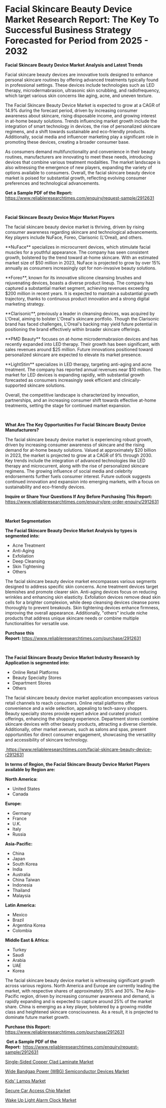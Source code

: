 <p><h1>Facial Skincare Beauty Device Market Research Report: The Key To Successful Business Strategy Forecasted for Period from 2025 - 2032</h1></p><p><strong>Facial Skincare Beauty Device Market Analysis and Latest Trends</strong></p>
<p><p>Facial skincare beauty devices are innovative tools designed to enhance personal skincare routines by offering advanced treatments typically found in professional settings. These devices include technologies such as LED therapy, microdermabrasion, ultrasonic skin scrubbing, and radiofrequency, which target various skin concerns like aging, acne, and uneven texture.</p><p>The Facial Skincare Beauty Device Market is expected to grow at a CAGR of 14.9% during the forecast period, driven by increasing consumer awareness about skincare, rising disposable income, and growing interest in at-home beauty solutions. Trends influencing market growth include the integration of smart technology in devices, the rise of personalized skincare regimens, and a shift towards sustainable and eco-friendly products. Additionally, social media and influencer marketing play a significant role in promoting these devices, creating a broader consumer base.</p><p>As consumers demand multifunctionality and convenience in their beauty routines, manufacturers are innovating to meet these needs, introducing devices that combine various treatment modalities. The market landscape is also witnessing the emergence of new players, expanding the variety of options available to consumers. Overall, the facial skincare beauty device market is poised for substantial growth, reflecting evolving consumer preferences and technological advancements.</p></p>
<p><strong>Get a Sample PDF of the Report:&nbsp;</strong> <a href="https://www.reliableresearchtimes.com/enquiry/request-sample/2912631?utm_campaign=2263&utm_medium=2&utm_source=Github&utm_content=ia&utm_term=12032025&utm_id=facial-skincare-beauty-device">https://www.reliableresearchtimes.com/enquiry/request-sample/2912631</a></p>
<p>&nbsp;</p>
<p><strong>Facial Skincare Beauty Device Major Market Players</strong></p>
<p><p>The facial skincare beauty device market is thriving, driven by rising consumer awareness regarding skincare and technological advancements. Key players include NuFace, Foreo, Clarisonic (L'Oreal), and others. </p><p>**NuFace** specializes in microcurrent devices, which stimulate facial muscles for a youthful appearance. The company has seen consistent growth, bolstered by the trend toward at-home skincare. With an estimated market size of $50 million in 2023, NuFace is projected to grow by over 15% annually as consumers increasingly opt for non-invasive beauty solutions.</p><p>**Foreo**, known for its innovative silicone cleansing brushes and rejuvenating devices, boasts a diverse product lineup. The company has captured a substantial market segment, achieving revenues exceeding $200 million in recent years. It is expected to maintain a substantial growth trajectory, thanks to continuous product innovation and a strong digital marketing strategy.</p><p>**Clarisonic**, previously a leader in cleansing devices, was acquired by L'Oreal, aiming to bolster L'Oreal's skincare portfolio. Though the Clarisonic brand has faced challenges, L'Oreal's backing may yield future potential in positioning the brand effectively within broader skincare offerings.</p><p>**PMD Beauty** focuses on at-home microdermabrasion devices and has recently expanded into LED therapy. Their growth has been significant, with sales revenues around $25 million. Future innovations positioned toward personalized skincare are expected to elevate its market presence.</p><p>**LightStim** specializes in LED therapy, targeting anti-aging and acne treatment. The company has reported annual revenues near $10 million. The market for LED devices is expanding rapidly, with substantial growth forecasted as consumers increasingly seek efficient and clinically-supported skincare solutions.</p><p>Overall, the competitive landscape is characterized by innovation, partnerships, and an increasing consumer shift towards effective at-home treatments, setting the stage for continued market expansion.</p></p>
<p>&nbsp;</p>
<p><strong>What Are The Key Opportunities For Facial Skincare Beauty Device Manufacturers?</strong></p>
<p><p>The facial skincare beauty device market is experiencing robust growth, driven by increasing consumer awareness of skincare and the rising demand for at-home beauty solutions. Valued at approximately $20 billion in 2023, the market is projected to grow at a CAGR of 9% through 2030. Key trends include the integration of advanced technologies like LED therapy and microcurrent, along with the rise of personalized skincare regimens. The growing influence of social media and celebrity endorsements further fuels consumer interest. Future outlook suggests continued innovation and expansion into emerging markets, with a focus on sustainability and eco-friendly devices.</p></p>
<p><strong>Inquire or Share Your Questions If Any Before Purchasing This Report:</strong> <a href="https://www.reliableresearchtimes.com/enquiry/pre-order-enquiry/2912631?utm_campaign=2263&utm_medium=2&utm_source=Github&utm_content=ia&utm_term=12032025&utm_id=facial-skincare-beauty-device">https://www.reliableresearchtimes.com/enquiry/pre-order-enquiry/2912631</a></p>
<p>&nbsp;</p>
<p><strong>Market Segmentation</strong></p>
<p><strong>The Facial Skincare Beauty Device Market Analysis by types is segmented into:</strong></p>
<p><ul><li>Acne Treatment</li><li>Anti-Aging</li><li>Exfoliation</li><li>Deep Cleansing</li><li>Skin Tightening</li><li>Others</li></ul></p>
<p><p>The facial skincare beauty device market encompasses various segments designed to address specific skin concerns. Acne treatment devices target blemishes and promote clearer skin. Anti-aging devices focus on reducing wrinkles and enhancing skin elasticity. Exfoliation devices remove dead skin cells for a brighter complexion, while deep cleansing devices cleanse pores thoroughly to prevent breakouts. Skin tightening devices enhance firmness, improving the overall appearance. Additionally, "others" include niche products that address unique skincare needs or combine multiple functionalities for versatile use.</p></p>
<p><strong>Purchase this Report:&nbsp;</strong><a href="https://www.reliableresearchtimes.com/purchase/2912631?utm_campaign=2263&utm_medium=2&utm_source=Github&utm_content=ia&utm_term=12032025&utm_id=facial-skincare-beauty-device">https://www.reliableresearchtimes.com/purchase/2912631</a></p>
<p>&nbsp;</p>
<p><strong>The Facial Skincare Beauty Device Market Industry Research by Application is segmented into:</strong></p>
<p><ul><li>Online Retail Platforms</li><li>Beauty Specialty Stores</li><li>Department Stores</li><li>Others</li></ul></p>
<p><p>The facial skincare beauty device market application encompasses various retail channels to reach consumers. Online retail platforms offer convenience and a wide selection, appealing to tech-savvy shoppers. Beauty specialty stores provide expert advice and curated product offerings, enhancing the shopping experience. Department stores combine skincare devices with other beauty products, attracting a diverse clientele. Additionally, other market avenues, such as salons and spas, present opportunities for direct consumer engagement, showcasing the versatility and accessibility of skincare technology.</p></p>
<p><a href="https://www.reliableresearchtimes.com/facial-skincare-beauty-device-r2912631?utm_campaign=2263&utm_medium=2&utm_source=Github&utm_content=ia&utm_term=12032025&utm_id=facial-skincare-beauty-device">&nbsp;https://www.reliableresearchtimes.com/facial-skincare-beauty-device-r2912631</a></p>
<p><strong>In terms of Region, the Facial Skincare Beauty Device Market Players available by Region are:</strong></p>
<p>
    <p> <strong> North America: </strong>
        <ul>
            <li>United States</li>
            <li>Canada</li>
        </ul>
        </p> 
    <p> <strong> Europe: </strong>
        <ul>
            <li>Germany</li>
            <li>France</li>
            <li>U.K.</li>
            <li>Italy</li>
            <li>Russia</li>
        </ul>
        </p> 
    <p> <strong> Asia-Pacific: </strong>
        <ul>
            <li>China</li>
            <li>Japan</li>
            <li>South Korea</li>
            <li>India</li>
            <li>Australia</li>
            <li>China Taiwan</li>
            <li>Indonesia</li>
            <li>Thailand</li>
            <li>Malaysia</li>
        </ul>
        </p> 
    <p> <strong> Latin America: </strong>
        <ul>
            <li>Mexico</li>
            <li>Brazil</li>
            <li>Argentina Korea</li>
            <li>Colombia</li>
        </ul>
        </p> 
    <p> <strong> Middle East & Africa: </strong>
        <ul>
            <li>Turkey</li>
            <li>Saudi</li>
            <li>Arabia</li>
            <li>UAE</li>
            <li>Korea</li>
        </ul>
    </p>
    </p>
<p><p>The facial skincare beauty device market is witnessing significant growth across various regions. North America and Europe are currently leading the market, with respective shares of approximately 35% and 30%. The Asia-Pacific region, driven by increasing consumer awareness and demand, is rapidly expanding and is expected to capture around 25% of the market share. China is emerging as a key player, bolstered by a growing middle class and heightened skincare consciousness. As a result, it is projected to dominate future market growth.</p></p>
<p><strong>Purchase this Report: </strong><a href="https://www.reliableresearchtimes.com/purchase/2912631?utm_campaign=2263&utm_medium=2&utm_source=Github&utm_content=ia&utm_term=12032025&utm_id=facial-skincare-beauty-device">https://www.reliableresearchtimes.com/purchase/2912631</a></p>
<p>&nbsp;<strong>Get a Sample PDF of the Report:&nbsp;&nbsp;</strong><a href="https://www.reliableresearchtimes.com/enquiry/request-sample/2912631?utm_campaign=2263&utm_medium=2&utm_source=Github&utm_content=ia&utm_term=12032025&utm_id=facial-skincare-beauty-device">https://www.reliableresearchtimes.com/enquiry/request-sample/2912631</a></p>
<p><strong></strong></p>
<p><p><a href="https://www.linkedin.com/pulse/astudy-onthe-global-single-sided-copper-clad-laminate-market-4gu7e?utm_campaign=2263&utm_medium=2&utm_source=Github&utm_content=ia&utm_term=12032025&utm_id=facial-skincare-beauty-device">Single-Sided Copper Clad Laminate Market</a></p><p><a href="https://www.linkedin.com/pulse/insights-wide-bandgap-power-wbg-semiconductor-devices-market-s0use?utm_campaign=2263&utm_medium=2&utm_source=Github&utm_content=ia&utm_term=12032025&utm_id=facial-skincare-beauty-device">Wide Bandgap Power (WBG) Semiconductor Devices Market</a></p><p><a href="https://github.com/meenafadilkh/Market-Research-Report-List-1/blob/main/kids-lamps-market.md?utm_campaign=2263&utm_medium=2&utm_source=Github&utm_content=ia&utm_term=12032025&utm_id=facial-skincare-beauty-device">Kids' Lamps Market</a></p><p><a href="https://www.linkedin.com/pulse/revenue-forecast-secure-car-access-chip-industry-14-cagr-from-ttgof?utm_campaign=2263&utm_medium=2&utm_source=Github&utm_content=ia&utm_term=12032025&utm_id=facial-skincare-beauty-device">Secure Car Access Chip Market</a></p><p><a href="https://github.com/gaiusmelyna/Market-Research-Report-List-1/blob/main/wake-up-light-alarm-clock-market.md?utm_campaign=2263&utm_medium=2&utm_source=Github&utm_content=ia&utm_term=12032025&utm_id=facial-skincare-beauty-device">Wake Up Light Alarm Clock Market</a></p></p>